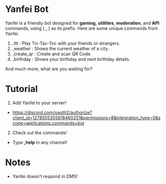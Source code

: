# Yanfei Bot
Yanfei is a friendly bot designed for **gaming**, **utilities**, **moderation**, and **API** commands, using ( **,** ) as its prefix.
Here are some unique commands from Yanfei

1. ,ttt : Play Tic-Tac-Toc with your friends or strangers.
2. ,weather : Shows the current weather of a city.
3. ,create_qr : Create and scan QR Code.
4. ,birthday : Shows your birthday and next birthday details.

And much more, what are you waiting for?

# Tutorial

1. Add Yanfei to your server!
- https://discord.com/oauth2/authorize?client_id=1278555305818460251&permissions=8&integration_type=0&scope=applications.commands+bot

2. Check out the commands!
- Type **,help** in any channel!

# Notes
- Yanfei doesn't respond in DMS!
